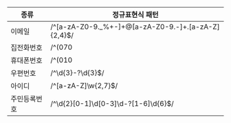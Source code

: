 | 종류 | 정규표현식 패턴 |
| --- | --- |
| 이메일 | /^[a-zA-Z0-9._%+-]+@[a-zA-Z0-9.-]+\.[a-zA-Z]{2,4}$/ |
| 집전화번호 | /^(070|02|031|032|033|041|042|043|051|052|053|054|055|061|062|063|064)-\d{3,4}-\d{4}$/ |
| 휴대폰번호 | /^(010|011|016|017|018|019)-\d{3,4}-\d{4}$/ |
| 우편번호 | /^\d{3}-?\d{3}$/ |
| 아이디 | /^[a-zA-Z]\w{2,7}$/ |
| 주민등록번호 | /^\d{2}[0-1]\d[0-3]\d-?[1-6]\d{6}$/ |